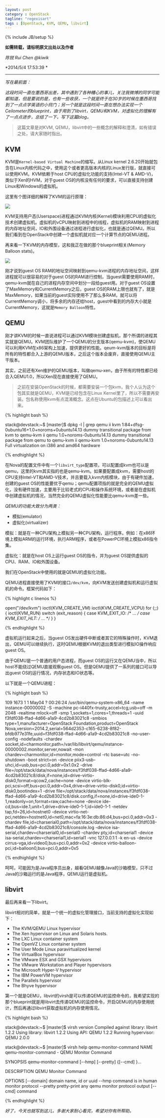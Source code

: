 ```yaml
---
layout: post
category : OpenStack
tagline: "regexisart"
tags : [OpenStack, KVM, QEMU, libvirt]
---
```

{% include JB/setup %}

**如需转载，请标明原文出处以及作者**

*陈锐 Rui Chen @kiwik*

*2014/5/4 17:53:39 *

----------

*写在最前面：*

*这段时间一直在墨西哥出差，其中遇到了各种糟心的事儿，关注我微博的同学可能都知道，但是要说的是，也有一些收获，一个就是终于在30岁的时候在墨西哥找到了一点点学英语的小窍门；另一个就是这段时间一直在想办法实现一个Ceilometer的blueprint，由于用到了libvirt，QEMU和KVM，对虚拟化的理解有了一点点进步，总结了一下，写下这篇blog。*

> 这篇文章是对KVM, QEMU，libvirt中的一些概念的解释和澄清，如有错误之处，请大家随时指出。

## KVM

KVM是`Kernel-based Virtual Machine`的缩写。从Linux kernel 2.6.20开始就包含在Linux内核代码之中，使用这个或者更高版本内核的Linux发行版，就直接可以使用KVM。KVM依赖于host CPU的虚拟化功能的支持(Intel-VT & AMD-V)，类似于Xen的HVM，对于guest OS的内核没有任何的要求，可以直接支持创建Linux和Windows的虚拟机。

这里有个图详细的解释了KVM的运行原理：

![][1]

KVM支持用户态(Userspace)进程通过KVM内核(Kernel)模块利用CPU的虚拟化技术创建虚拟机。虚拟机的vCPU映射到进程中的线程，虚拟机的RAM映射到进程的内存地址空间，IO和外围设备通过进程进行虚拟化，也就是通过QEMU。所以我们看到在OpenStack中创建一个虚拟机就对应一个计算节点的QEMU进程。

再来看一下KVM的内存模型，这和我正在做的那个blueprint相关(Memory Balloon stats)。

![][2]

刚才说到guest OS RAM的地址空间映射到qemu-kvm进程的内存地址空间，这样进程就可以很容易的对于guest OS的RAM进行控制，当guest需要使用RAM时，qemu-kvm就在自己的进程内存空间中划分一段给guest用。对于guest OS设置了MaxMemory和CurrentMemory之后，guest OS的RAM上限也就有了，就是MaxMemory，如果当前的guest实际使用不了那么多RAM，就可以将CurrentMemory调小，将多余的内存还给host，guest中看到的内存大小就是CurrentMemory，这就是`Memory Balloon`特性。

## QEMU

刚才讲KVM的时候一直说进程可以通过KVM模块创建虚拟机，那个所谓的进程其实就是QEMU。KVM团队维护了一个QEMU的分支版本(qemu-kvm)，使QEMU可以利用KVM在x86架构上加速，提供更好的性能。qeum-kvm版本的目标是将所有的特性都合入上游的QEMU版本，之后这个版本会废弃，直接使用QEMU主干版本。

其实，之前还有Xen维护的QEMU版本，叫做qemu-xen，由于所有的特性都已经合入QEMU1.0，所以Xen现在直接使用了QEMU。

> 之前在安装OpenStack的时候，都需要安装一个包kvm，我个人认为这个包其实就是QEMU，KVM是已经包含在Linux Kernel里了，所以不需要再安装。包名称使用kvm有点混淆概念。这点在Ubuntu的包描述上可以看出来。

{% highlight bash %}

stack@devstack:~$  [master]$ dpkg -l | grep qemu
ii  kvm                              1:84+dfsg-0ubuntu16+1.0+noroms+0ubuntu14.13 dummy transitional package from kvm to qemu-kvm
ii  qemu                             1.0+noroms-0ubuntu14.13                     dummy transitional package from qemu to qemu-kvm
ii  qemu-kvm                         1.0+noroms-0ubuntu14.13                     Full virtualization on i386 and amd64 hardware

{% endhighlight %}

在Nova的配置文件中有一个`libvirt_type`配置项，可以配置成kvm也可以是qemu，这里的kvm其实指的也是qemu-kvm。如果要配置成kvm，需要host的CPU支持Intel-VT和AMD-V技术，并且要载入kvm内核模块，由于有硬件加速，创建的guest OS的性能要优于qemu；qemu配置项指的就是完全的QEMU虚拟化，没有硬件加速，主要用于比较老式的CPU和操作系统环境，或者是在虚拟机中创建虚拟机的情况，当然完全的QEMU虚拟化性能要比qemu-kvm差一些。

*QEMU的功能大致分为两类：*

- 模拟(emulator)
- 虚拟化(virtualizer)

模拟：就是在一种CPU架构上模拟另一种CPU架构，运行程序。例如：在x86环境上模拟ARM的运行环境，执行ARM程序，或者在PowerPC环境上模拟x86指令集。

虚拟化：就是在host OS上运行guest OS的指令，并为guest OS提供虚拟的CPU、RAM、IO和外围设备。

我们在OpenStack中使用的就是QEMU的虚拟化功能。

QEMU进程直接使用了KVM的接口`/dev/kvm`，向KVM发送创建虚拟机和运行虚拟机的命令。框架代码如下：

{% highlight c linenos %}

open("/dev/kvm")
ioctl(KVM_CREATE_VM)
ioctl(KVM_CREATE_VCPU)
for (;;) {
     ioctl(KVM_RUN)
     switch (exit_reason) {
     case KVM_EXIT_IO:  /* ... */
     case KVM_EXIT_HLT: /* ... */
     }
}

{% endhighlight %}

虚拟机运行起来之后，当guest OS发出硬件中断或者其它的特殊操作时，KVM退出，QEMU可以继续执行，这时QEMU根据KVM的退出类型进行模拟IO操作响应guest OS。

由于QEMU是一个普通的用户态进程，而guest OS的运行又在QEMU当中，所以host不能绕过QEMU直接观察guest OS。但是QEMU提供了一系列的接口可以导出guest OS的运行情况，内存状态和IO状态等。

以下就是一个QEMU进程：

{% highlight bash %}

109       1673     1  1 May04 ?        00:26:24 /usr/bin/qemu-system-x86_64 -name instance-00000002 -S -machine pc-i440fx-trusty,accel=tcg,usb=off -m 2048 -realtime mlock=off -smp 1,sockets=1,cores=1,threads=1 -uuid f3fdf038-ffad-4d66-a1a9-4cd2b83021c8 -smbios type=1,manufacturer=OpenStack Foundation,product=OpenStack Nova,version=2014.2,serial=564d2353-c165-6238-8f82-bfdb977e31fe,uuid=f3fdf038-ffad-4d66-a1a9-4cd2b83021c8 -no-user-config -nodefaults -chardev socket,id=charmonitor,path=/var/lib/libvirt/qemu/instance-00000002.monitor,server,nowait -mon chardev=charmonitor,id=monitor,mode=control -rtc base=utc -no-shutdown -boot strict=on -device piix3-usb-uhci,id=usb,bus=pci.0,addr=0x1.0x2 -drive file=/opt/stack/data/nova/instances/f3fdf038-ffad-4d66-a1a9-4cd2b83021c8/disk,if=none,id=drive-virtio-disk0,format=qcow2,cache=none -device virtio-blk-pci,scsi=off,bus=pci.0,addr=0x4,drive=drive-virtio-disk0,id=virtio-disk0,bootindex=1 -drive file=/opt/stack/data/nova/instances/f3fdf038-ffad-4d66-a1a9-4cd2b83021c8/disk.config,if=none,id=drive-ide0-1-1,readonly=on,format=raw,cache=none -device ide-cd,bus=ide.1,unit=1,drive=drive-ide0-1-1,id=ide0-1-1 -netdev tap,fd=26,id=hostnet0 -device virtio-net-pci,netdev=hostnet0,id=net0,mac=fa:16:3e:db:86:d4,bus=pci.0,addr=0x3 -chardev file,id=charserial0,path=/opt/stack/data/nova/instances/f3fdf038-ffad-4d66-a1a9-4cd2b83021c8/console.log -device isa-serial,chardev=charserial0,id=serial0 -chardev pty,id=charserial1 -device isa-serial,chardev=charserial1,id=serial1 -vnc 127.0.0.1:1 -k en-us -device cirrus-vga,id=video0,bus=pci.0,addr=0x2 -device virtio-balloon-pci,id=balloon0,bus=pci.0,addr=0x5

{% endhighlight %}

呵呵，可能因为是Java程序员出身，越看QEMU越像Java的沙箱模型，只不过Java的沙箱运行的是Java程序，QEMU运行是虚拟机。

## libvirt

最后再来看一下libvirt。

libvirt相对的简单，就是一个统一的虚拟化管理接口，当前支持的虚拟化实现如下：

- The KVM/QEMU Linux hypervisor
- The Xen hypervisor on Linux and Solaris hosts.
- The LXC Linux container system
- The OpenVZ Linux container system
- The User Mode Linux paravirtualized kernel
- The VirtualBox hypervisor
- The VMware ESX and GSX hypervisors
- The VMware Workstation and Player hypervisors
- The Microsoft Hyper-V hypervisor
- The IBM PowerVM hypervisor
- The Parallels hypervisor
- The Bhyve hypervisor

第一个就是QEMU，libvirt的virsh是可以传递QEMU的监控命令的，我希望实现的那个blueprint就是用libvirt去传递QEMU的监控命令，开启QEMU的内存使用统计，然后再通过libvirt获取虚拟机的内存使用情况。

{% highlight bash %}

stack@devstack:~$  [master]$ virsh version
Compiled against library: libvirt 1.2.2
Using library: libvirt 1.2.2
Using API: QEMU 1.2.2
Running hypervisor: QEMU 2.0.0

stack@devstack:~$  [master]$ virsh help  qemu-monitor-command
  NAME
    qemu-monitor-command - QEMU Monitor Command

  SYNOPSIS
    qemu-monitor-command <domain> [--hmp] [--pretty] {[--cmd] <string>}...

  DESCRIPTION
    QEMU Monitor Command

  OPTIONS
    [--domain] <string>  domain name, id or uuid
    --hmp            command is in human monitor protocol
    --pretty         pretty-print any qemu monitor protocol output
    [--cmd] <string>  command

{% endhighlight %}


*好了，今天也就写到这儿，多谢大家耐心看完，希望对你有所帮助。*

[1]: https://raw.github.com/kiwik/kiwik.github.io/master/_posts_images/2014-05-04/1.png
[2]: https://raw.github.com/kiwik/kiwik.github.io/master/_posts_images/2014-05-04/2.png